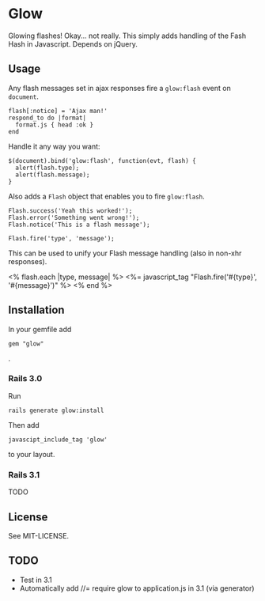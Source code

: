 # Glow

Glowing flashes! Okay... not really. This simply adds handling of the
Fash Hash in Javascript. Depends on jQuery.

## Usage

Any flash messages set in ajax responses fire a `glow:flash`
event on `document`.

    flash[:notice] = 'Ajax man!'
    respond_to do |format|
      format.js { head :ok }
    end

Handle it any way you want:

    $(document).bind('glow:flash', function(evt, flash) {
      alert(flash.type);
      alert(flash.message);
    }

Also adds a `Flash` object that enables you to fire `glow:flash`.

    Flash.success('Yeah this worked!');
    Flash.error('Something went wrong!');
    Flash.notice('This is a flash message');

    Flash.fire('type', 'message');

This can be used to unify your Flash message handling (also in non-xhr
responses).

  <% flash.each |type, message| %>
    <%= javascript_tag "Flash.fire('#{type}', '#{message}')" %>
  <% end %>

## Installation

In your gemfile add

    gem "glow"

.

### Rails 3.0

Run

    rails generate glow:install

Then add

    javascipt_include_tag 'glow'

to your layout.

### Rails 3.1

TODO

## License

See MIT-LICENSE.

## TODO

- Test in 3.1
- Automatically add //= require glow to application.js in 3.1 (via
  generator)
